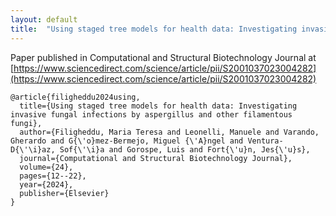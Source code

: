 ```yaml
---
layout: default
title:  "Using staged tree models for health data: Investigating invasive fungal infections by Aspergillus and other filamentous fungi published in Computational and Structural Biotechnology Journal"
---
```



Paper published in Computational and Structural Biotechnology Journal at [https://www.sciencedirect.com/science/article/pii/S2001037023004282](https://www.sciencedirect.com/science/article/pii/S2001037023004282)


```
@article{filigheddu2024using,
  title={Using staged tree models for health data: Investigating invasive fungal infections by aspergillus and other filamentous fungi},
  author={Filigheddu, Maria Teresa and Leonelli, Manuele and Varando, Gherardo and G{\'o}mez-Bermejo, Miguel {\'A}ngel and Ventura-D{\'\i}az, Sof{\'\i}a and Gorospe, Luis and Fort{\'u}n, Jes{\'u}s},
  journal={Computational and Structural Biotechnology Journal},
  volume={24},
  pages={12--22},
  year={2024},
  publisher={Elsevier}
}
```

